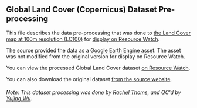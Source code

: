 ## Global Land Cover (Copernicus) Dataset Pre-processing
This file describes the data pre-processing that was done to [the Land Cover map at 100m resolution (LC100)](https://land.copernicus.eu/global/products/lc) for [display on Resource Watch](https://resourcewatch.org/data/explore/b2f00f99-46ed-43e6-a7a1-a5809d9369d4).

The source provided the data as a [Google Earth Engine asset](https://developers.google.com/earth-engine/datasets/catalog/COPERNICUS_Landcover_100m_Proba-V-C3_Global). The asset was not modified from the original version for display on Resource Watch.

You can view the processed Global Land Cover dataset [on Resource Watch](https://resourcewatch.org/data/explore/b2f00f99-46ed-43e6-a7a1-a5809d9369d4).

You can also download the original dataset [from the source website](https://land.copernicus.eu/global/products/lc).

###### Note: This dataset processing was done by [Rachel Thoms](https://www.wri.org/profile/rachel-thoms), and QC'd by [Yujing Wu](https://www.wri.org/profile/yujing-wu).
